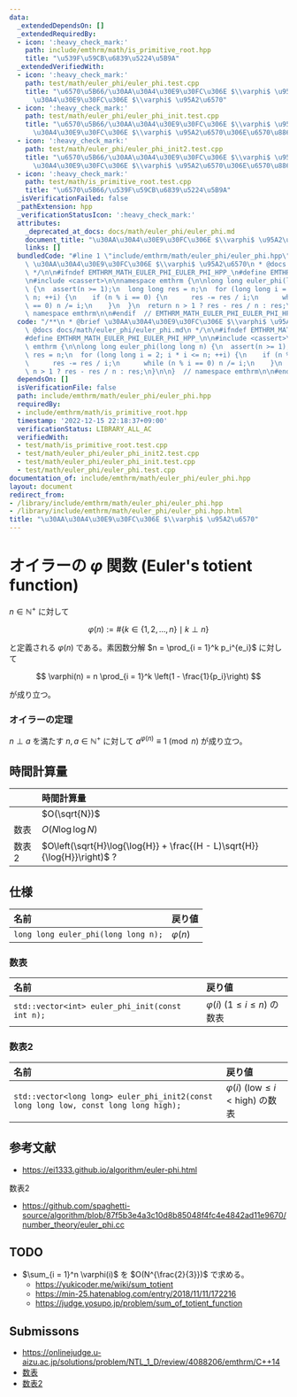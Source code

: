```yaml
---
data:
  _extendedDependsOn: []
  _extendedRequiredBy:
  - icon: ':heavy_check_mark:'
    path: include/emthrm/math/is_primitive_root.hpp
    title: "\u539F\u59CB\u6839\u5224\u5B9A"
  _extendedVerifiedWith:
  - icon: ':heavy_check_mark:'
    path: test/math/euler_phi/euler_phi.test.cpp
    title: "\u6570\u5B66/\u30AA\u30A4\u30E9\u30FC\u306E $\\varphi$ \u95A2\u6570/\u30AA\
      \u30A4\u30E9\u30FC\u306E $\\varphi$ \u95A2\u6570"
  - icon: ':heavy_check_mark:'
    path: test/math/euler_phi/euler_phi_init.test.cpp
    title: "\u6570\u5B66/\u30AA\u30A4\u30E9\u30FC\u306E $\\varphi$ \u95A2\u6570/\u30AA\
      \u30A4\u30E9\u30FC\u306E $\\varphi$ \u95A2\u6570\u306E\u6570\u8868"
  - icon: ':heavy_check_mark:'
    path: test/math/euler_phi/euler_phi_init2.test.cpp
    title: "\u6570\u5B66/\u30AA\u30A4\u30E9\u30FC\u306E $\\varphi$ \u95A2\u6570/\u30AA\
      \u30A4\u30E9\u30FC\u306E $\\varphi$ \u95A2\u6570\u306E\u6570\u88682"
  - icon: ':heavy_check_mark:'
    path: test/math/is_primitive_root.test.cpp
    title: "\u6570\u5B66/\u539F\u59CB\u6839\u5224\u5B9A"
  _isVerificationFailed: false
  _pathExtension: hpp
  _verificationStatusIcon: ':heavy_check_mark:'
  attributes:
    _deprecated_at_docs: docs/math/euler_phi/euler_phi.md
    document_title: "\u30AA\u30A4\u30E9\u30FC\u306E $\\varphi$ \u95A2\u6570"
    links: []
  bundledCode: "#line 1 \"include/emthrm/math/euler_phi/euler_phi.hpp\"\n/**\n * @brief\
    \ \u30AA\u30A4\u30E9\u30FC\u306E $\\varphi$ \u95A2\u6570\n * @docs docs/math/euler_phi/euler_phi.md\n\
    \ */\n\n#ifndef EMTHRM_MATH_EULER_PHI_EULER_PHI_HPP_\n#define EMTHRM_MATH_EULER_PHI_EULER_PHI_HPP_\n\
    \n#include <cassert>\n\nnamespace emthrm {\n\nlong long euler_phi(long long n)\
    \ {\n  assert(n >= 1);\n  long long res = n;\n  for (long long i = 2; i * i <=\
    \ n; ++i) {\n    if (n % i == 0) {\n      res -= res / i;\n      while (n % i\
    \ == 0) n /= i;\n    }\n  }\n  return n > 1 ? res - res / n : res;\n}\n\n}  //\
    \ namespace emthrm\n\n#endif  // EMTHRM_MATH_EULER_PHI_EULER_PHI_HPP_\n"
  code: "/**\n * @brief \u30AA\u30A4\u30E9\u30FC\u306E $\\varphi$ \u95A2\u6570\n *\
    \ @docs docs/math/euler_phi/euler_phi.md\n */\n\n#ifndef EMTHRM_MATH_EULER_PHI_EULER_PHI_HPP_\n\
    #define EMTHRM_MATH_EULER_PHI_EULER_PHI_HPP_\n\n#include <cassert>\n\nnamespace\
    \ emthrm {\n\nlong long euler_phi(long long n) {\n  assert(n >= 1);\n  long long\
    \ res = n;\n  for (long long i = 2; i * i <= n; ++i) {\n    if (n % i == 0) {\n\
    \      res -= res / i;\n      while (n % i == 0) n /= i;\n    }\n  }\n  return\
    \ n > 1 ? res - res / n : res;\n}\n\n}  // namespace emthrm\n\n#endif  // EMTHRM_MATH_EULER_PHI_EULER_PHI_HPP_\n"
  dependsOn: []
  isVerificationFile: false
  path: include/emthrm/math/euler_phi/euler_phi.hpp
  requiredBy:
  - include/emthrm/math/is_primitive_root.hpp
  timestamp: '2022-12-15 22:18:37+09:00'
  verificationStatus: LIBRARY_ALL_AC
  verifiedWith:
  - test/math/is_primitive_root.test.cpp
  - test/math/euler_phi/euler_phi_init2.test.cpp
  - test/math/euler_phi/euler_phi_init.test.cpp
  - test/math/euler_phi/euler_phi.test.cpp
documentation_of: include/emthrm/math/euler_phi/euler_phi.hpp
layout: document
redirect_from:
- /library/include/emthrm/math/euler_phi/euler_phi.hpp
- /library/include/emthrm/math/euler_phi/euler_phi.hpp.html
title: "\u30AA\u30A4\u30E9\u30FC\u306E $\\varphi$ \u95A2\u6570"
---
```

# オイラーの $\varphi$ 関数 (Euler's totient function)

$n \in \mathbb{N}^+$ に対して

$$
  \varphi(n) \mathrel{:=} \# \lbrace k \in \lbrace 1, 2, \ldots, n \rbrace \mid k \perp n \rbrace
$$

と定義される $\varphi(n)$ である。素因数分解 $n = \prod_{i = 1}^k p_i^{e_i}$ に対して

$$
  \varphi(n) = n \prod_{i = 1}^k \left(1 - \frac{1}{p_i}\right)
$$

が成り立つ。


### オイラーの定理

$n \perp a$ を満たす $n, a \in \mathbb{N}^+$ に対して $a^{\varphi(n)} \equiv 1 \pmod{n}$ が成り立つ。


## 時間計算量

||時間計算量|
|:--|:--|
||$O(\sqrt{N})$|
|数表|$O(N\log{\log{N}})$|
|数表2|$O\left(\sqrt{H}\log{\log{H}} + \frac{(H - L)\sqrt{H}}{\log{H}}\right)$ ?|


## 仕様

|名前|戻り値|
|:--|:--|
|`long long euler_phi(long long n);`|$\varphi(n)$|

### 数表

|名前|戻り値|
|:--|:--|
|`std::vector<int> euler_phi_init(const int n);`|$\varphi(i)$ ($1 \leq i \leq n$) の数表|

### 数表2

|名前|戻り値|
|:--|:--|
|`std::vector<long long> euler_phi_init2(const long long low, const long long high);`|$\varphi(i)$ ($\mathrm{low} \leq i < \mathrm{high}$) の数表|


## 参考文献

- https://ei1333.github.io/algorithm/euler-phi.html

数表2
- https://github.com/spaghetti-source/algorithm/blob/87f5b3e4a3c10d8b85048f4fc4e4842ad11e9670/number_theory/euler_phi.cc


## TODO

- $\sum_{i = 1}^n \varphi(i)$ を $O(N^{\frac{2}{3}})$ で求める。
  - https://yukicoder.me/wiki/sum_totient
  - https://min-25.hatenablog.com/entry/2018/11/11/172216
  - https://judge.yosupo.jp/problem/sum_of_totient_function


## Submissons

- https://onlinejudge.u-aizu.ac.jp/solutions/problem/NTL_1_D/review/4088206/emthrm/C++14
- [数表](https://onlinejudge.u-aizu.ac.jp/solutions/problem/NTL_1_D/review/4088232/emthrm/C++14)
- [数表2](https://onlinejudge.u-aizu.ac.jp/solutions/problem/NTL_1_D/review/4088268/emthrm/C++14)
